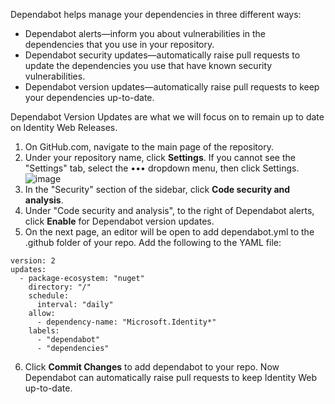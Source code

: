 Dependabot helps manage your dependencies in three different ways:

* Dependabot alerts—inform you about vulnerabilities in the dependencies that you use in your repository.
* Dependabot security updates—automatically raise pull requests to update the dependencies you use that have known security vulnerabilities.
* Dependabot version updates—automatically raise pull requests to keep your dependencies up-to-date.

Dependabot Version Updates are what we will focus on to remain up to date on Identity Web Releases.

1. On GitHub.com, navigate to the main page of the repository.
2. Under your repository name, click **Settings**. If you cannot see the "Settings" tab, select the ••• dropdown menu, then click Settings.
![image](https://github.com/AzureAD/microsoft-identity-web/assets/69649063/7bc7f5ed-9447-4e41-af43-985d2bd3f049)
3. In the "Security" section of the sidebar, click **Code security and analysis**.
4. Under "Code security and analysis", to the right of Dependabot alerts, click **Enable** for Dependabot version updates.
5. On the next page, an editor will be open to add dependabot.yml to the .github folder of your repo. Add the following to the YAML file:

```text
version: 2
updates:
  - package-ecosystem: "nuget"
    directory: "/"
    schedule:
      interval: "daily"
    allow:
      - dependency-name: "Microsoft.Identity*"
    labels:
      - "dependabot"
      - "dependencies"
```
6. Click **Commit Changes** to add dependabot to your repo. Now Dependabot can automatically raise pull requests to keep Identity Web up-to-date.